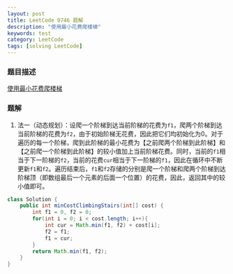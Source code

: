 ```yaml
---
layout: post
title: LeetCode 0746 题解
description: "使用最小花费爬楼梯"
keywords: test
category: LeetCode
tags: [solving LeetCode]
---
```


### 题目描述
[使用最小花费爬楼梯](https://leetcode-cn.com/problems/min-cost-climbing-stairs/)

### 题解
1. 法一（动态规划）：设爬一个阶梯到达当前阶梯的花费为`f1`，爬两个阶梯到达当前阶梯的花费为`f2`，由于初始阶梯无花费，因此把它们均初始化为0。对于遍历的每一个阶梯，爬到此阶梯的最小花费为【之前爬两个阶梯到此阶梯】和【之前爬一个阶梯到此阶梯】的较小值加上当前阶梯花费。同时，当前的`f1`相当于下一阶梯的`f2`，当前的花费`cur`相当于下一阶梯的`f1`，因此在循环中不断更新`f1`和`f2`。遍历结束后，`f1`和`f2`存储的分别是爬一个阶梯和爬两个阶梯到达阶梯顶（即数组最后一个元素的后面一个位置）的花费，因此，返回其中的较小值即可。
```java
class Solution {
    public int minCostClimbingStairs(int[] cost) {
        int f1 = 0, f2 = 0;
        for(int i = 0; i < cost.length; i++){
            int cur = Math.min(f1, f2) + cost[i];
            f2 = f1;
            f1 = cur;
        }
        return Math.min(f1, f2);
    }
}
```